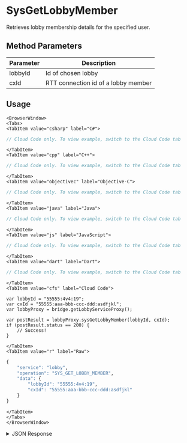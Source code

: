 # SysGetLobbyMember

Retrieves lobby membership details for the specified user.

<PartialServop service_name="lobby" operation_name="SYS_GET_LOBBY_MEMBER" />

## Method Parameters
Parameter | Description
--------- | -----------
lobbyId | Id of chosen lobby
cxId | RTT connection id of a lobby member

## Usage

```mdx-code-block
<BrowserWindow>
<Tabs>
<TabItem value="csharp" label="C#">
```

```csharp
// Cloud Code only. To view example, switch to the Cloud Code tab
```

```mdx-code-block
</TabItem>
<TabItem value="cpp" label="C++">
```

```cpp
// Cloud Code only. To view example, switch to the Cloud Code tab
```

```mdx-code-block
</TabItem>
<TabItem value="objectivec" label="Objective-C">
```

```objectivec
// Cloud Code only. To view example, switch to the Cloud Code tab
```

```mdx-code-block
</TabItem>
<TabItem value="java" label="Java">
```

```java
// Cloud Code only. To view example, switch to the Cloud Code tab
```

```mdx-code-block
</TabItem>
<TabItem value="js" label="JavaScript">
```

```javascript
// Cloud Code only. To view example, switch to the Cloud Code tab
```

```mdx-code-block
</TabItem>
<TabItem value="dart" label="Dart">
```

```dart
// Cloud Code only. To view example, switch to the Cloud Code tab
```

```mdx-code-block
</TabItem>
<TabItem value="cfs" label="Cloud Code">
```

```cfscript
var lobbyId = "55555:4v4:19";
var cxId = "55555:aaa-bbb-ccc-ddd:asdfjkl";
var lobbyProxy = bridge.getLobbyServiceProxy();

var postResult = lobbyProxy.sysGetLobbyMember(lobbyId, cxId);
if (postResult.status == 200) {
    // Success!
}
```

```mdx-code-block
</TabItem>
<TabItem value="r" label="Raw">
```

```r
{
	"service": "lobby",
	"operation": "SYS_GET_LOBBY_MEMBER",
	"data": {
		"lobbyId": "55555:4v4:19",
		"cxId": "55555:aaa-bbb-ccc-ddd:asdfjkl"
	}
}
```

```mdx-code-block
</TabItem>
</Tabs>
</BrowserWindow>
```

<details>
<summary>JSON Response</summary>

```json
{
  "data": {
    "profileId": "c394230e-53c0-4ba3-8eed-90963e58de9c",
    "name": "",
    "pic": "",
    "rating": 1200,
    "team": "all",
    "isReady": true,
    "extra": {},
    "passcode": "8ebbd5",
    "cxId": "13229:c394230e-53c0-4ba3-8eed-90963e58de9c:il6dpch4c8g4jm6p3o5vc85ssq"
  },
  "status": 200
}
```
</details>

